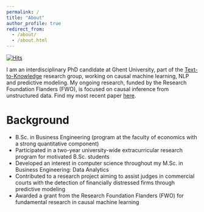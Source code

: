 ```yaml
---
permalink: /
title: "About"
author_profile: true
redirect_from: 
  - /about/
  - /about.html
---
```


[![Hits](https://hits.seeyoufarm.com/api/count/incr/badge.svg?url=https%3A%2F%2Fhenriarno.github.io&count_bg=%2379C83D&title_bg=%23555555&icon=&icon_color=%23E7E7E7&title=hits&edge_flat=false)](https://hits.seeyoufarm.com)

I am an interdisciplinary PhD candidate at Ghent University, part of the [Text-to-Knowledge](https://ugentt2k.github.io/) research group, working on causal machine learning, NLP and predictive modeling. My ongoing research, funded by the Research Foundation Flanders (FWO), is focused on causal inference from unstructured data. Find my most recent paper [here](https://arxiv.org/abs/2409.15503v3).

Background
======
- B.Sc. in Business Engineering (program at the faculty of economics with a strong quantitative component)
- Participated in a two-year university-wide extracurricular research program for motivated B.Sc. students
- Developed an interest in computer science throughout my M.Sc. in Business Engineering: Data Analytics
- Contributed to a research project aiming to assist judges in commercial courts with the detection of financially distressed firms through predictive modeling
- Awarded a grant from the Research Foundation Flanders (FWO) for fundamental research in causal machine learning
